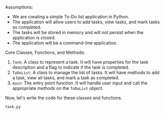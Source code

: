 Assumptions:
- We are creating a simple To-Do list application in Python.
- The application will allow users to add tasks, view tasks, and mark tasks as completed.
- The tasks will be stored in memory and will not persist when the application is closed.
- The application will be a command-line application.

Core Classes, Functions, and Methods:
1. `Task`: A class to represent a task. It will have properties for the task description and a flag to indicate if the task is completed.
2. `ToDoList`: A class to manage the list of tasks. It will have methods to add a task, view all tasks, and mark a task as completed.
3. `main`: The entry point function. It will handle user input and call the appropriate methods on the `ToDoList` object.

Now, let's write the code for these classes and functions.

`task.py`
